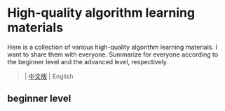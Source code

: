 # High-quality algorithm learning materials
Here is a collection of various high-quality algorithm learning materials. I want to share them with everyone. Summarize for everyone according to the beginner level and the advanced level, respectively.
> | [中文版](https://github.com/Shaoronggang/nice_algorithm_resource/blob/main/README.md) | English 

## beginner level

